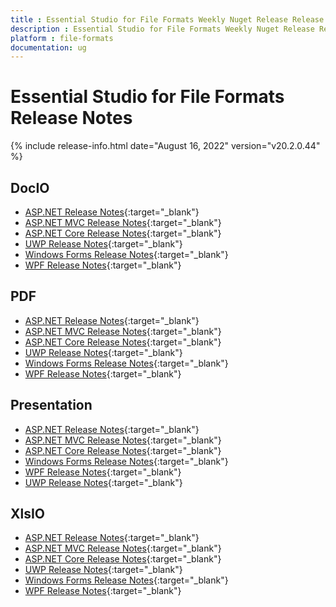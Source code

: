 ```yaml
---
title : Essential Studio for File Formats Weekly Nuget Release Release Notes  
description : Essential Studio for File Formats Weekly Nuget Release Release Notes  
platform : file-formats
documentation: ug
---
```


# Essential Studio for File Formats  Release Notes  

{% include release-info.html date="August 16, 2022" version="v20.2.0.44" %} 

## DocIO

* [ASP.NET Release Notes](/aspnet/release-notes/v20.2.0.44#docio){:target="_blank"}
* [ASP.NET MVC Release Notes](/aspnetmvc/release-notes/v20.2.0.44#docio){:target="_blank"}
* [ASP.NET Core Release Notes](/aspnet-core/release-notes/v20.2.0.44#docio){:target="_blank"}
* [UWP Release Notes](/uwp/release-notes/v20.2.0.44#docio){:target="_blank"}
* [Windows Forms Release Notes](/windowsforms/release-notes/v20.2.0.44#docio){:target="_blank"}
* [WPF Release Notes](/wpf/release-notes/v20.2.0.44#docio){:target="_blank"}


## PDF

* [ASP.NET Release Notes](/aspnet/release-notes/v20.2.0.44#pdf){:target="_blank"}
* [ASP.NET MVC Release Notes](/aspnetmvc/release-notes/v20.2.0.44#pdf){:target="_blank"}
* [ASP.NET Core Release Notes](/aspnet-core/release-notes/v20.2.0.44#pdf){:target="_blank"}
* [UWP Release Notes](/uwp/release-notes/v20.2.0.44#pdf){:target="_blank"}
* [Windows Forms Release Notes](/windowsforms/release-notes/v20.2.0.44#pdf){:target="_blank"}
* [WPF Release Notes](/wpf/release-notes/v20.2.0.44#pdf){:target="_blank"}


## Presentation

* [ASP.NET Release Notes](/aspnet/release-notes/v20.2.0.44#presentation){:target="_blank"}
* [ASP.NET MVC Release Notes](/aspnetmvc/release-notes/v20.2.0.44#presentation){:target="_blank"}
* [ASP.NET Core Release Notes](/aspnet-core/release-notes/v20.2.0.44#presentation){:target="_blank"}
* [Windows Forms Release Notes](/windowsforms/release-notes/v20.2.0.44#presentation){:target="_blank"}
* [WPF Release Notes](/wpf/release-notes/v20.2.0.44#presentation){:target="_blank"}
* [UWP Release Notes](/uwp/release-notes/v20.2.0.44#presentation){:target="_blank"}


## XlsIO

* [ASP.NET Release Notes](/aspnet/release-notes/v20.2.0.44#xlsio){:target="_blank"}
* [ASP.NET MVC Release Notes](/aspnetmvc/release-notes/v20.2.0.44#xlsio){:target="_blank"}
* [ASP.NET Core Release Notes](/aspnet-core/release-notes/v20.2.0.44#xlsio){:target="_blank"}
* [UWP Release Notes](/uwp/release-notes/v20.2.0.44#xlsio){:target="_blank"}
* [Windows Forms Release Notes](/windowsforms/release-notes/v20.2.0.44#xlsio){:target="_blank"}
* [WPF Release Notes](/wpf/release-notes/v20.2.0.44#xlsio){:target="_blank"}